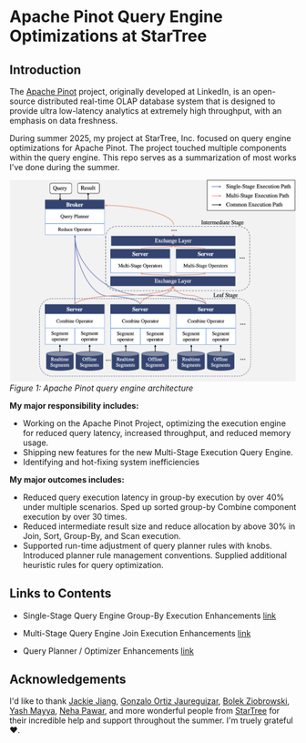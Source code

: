 # Apache Pinot Query Engine Optimizations at StarTree

## Introduction

The [Apache Pinot](https://github.com/apache/pinot) project, originally developed at LinkedIn, is an open-source distributed real-time OLAP database system that is designed to provide ultra low-latency analytics at extremely high throughput, with an emphasis on data freshness. 

During summer 2025, my project at StarTree, Inc. focused on query engine optimizations for Apache Pinot. The project touched multiple components within the query engine. This repo serves as a summarization of most works I've done during the summer.

![Pinot query engine architecture](./resources/pinot-query-engine-architecture.png)
*Figure 1: Apache Pinot query engine architecture*

**My major responsibility includes:**
- Working on the Apache Pinot Project, optimizing the execution engine for reduced query latency, increased throughput, and reduced memory usage. 
- Shipping new features for the new Multi-Stage Execution Query Engine.
- Identifying and hot-fixing system inefficiencies  

**My major outcomes includes:**
- Reduced query execution latency in group-by execution by over 40% under multiple scenarios. Sped up sorted group-by Combine component execution by over 30 times.
- Reduced intermediate result size and reduce allocation by above 30% in Join, Sort, Group-By, and Scan execution.
- Supported run-time adjustment of query planner rules with knobs. Introduced planner rule management conventions. Supplied additional heuristic rules for query optimization.

## Links to Contents

- Single-Stage Query Engine Group-By Execution Enhancements [link](src/sse-groupby.md)

- Multi-Stage Query Engine Join Execution Enhancements [link](src/mse-join.md)

- Query Planner / Optimizer Enhancements [link](src/query-planner.md)

## Acknowledgements

I'd like to thank [Jackie Jiang](https://github.com/Jackie-Jiang), [Gonzalo Ortiz Jaureguizar](https://github.com/gortiz), [Bolek Ziobrowski](https://github.com/bziobrowski), [Yash Mayya](https://github.com/yashmayya), [Neha Pawar](https://github.com/npawar), and more wonderful people from [StarTree](https://github.com/startreedata) for their incredible help and support throughout the summer. I'm truely grateful❤️. 

